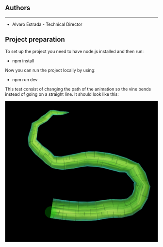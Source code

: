 ## Authors
---
* Alvaro Estrada - Technical Director

## Project preparation
To set up the project you need to have node.js installed and then run:

* npm install

Now you can run the project locally by using:

* npm run dev

This test consist of changing the path of the animation so the vine bends instead of going on a straight line. It should look like this:

<center>

![VineTest](./resources/Vine-S.png "Vine Test")

</center>

